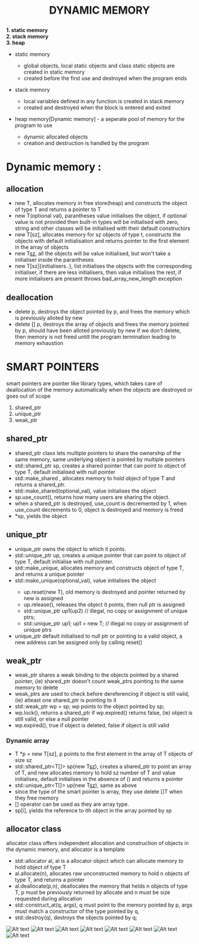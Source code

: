 # <p style = "text-align : center"> DYNAMIC MEMORY </p>
**1. static memory**      
**2. stack memory**      
**3. heap**           
      
* static memory
    - global objects, local static objects and class static objects are created in static memory
    - created before the first use and destroyed when the program ends
 
* stack memory
    - local variables defined in any function is created in stack memory
    - created and destroyed when the block is entered and exited

* heap memory[Dynamic memory] - a seperate pool of memory for the program to use
    - dynamic allocated objects
    - creation and destruction is handled by the program 

# Dynamic memory :
## allocation
- new T, allocates memory in free store(heap) and constructs the object of type T and returns a pointer to T
- new T(optional val), parantheses value initialises the object, if optional value is not provided then built-in types will 
be initialised with zero, string and other classes will be initialised with their default constructors
- new T[sz], allocates memory for sz objects of type t, constructs the objects with default initialisation and returns     pointer to the first element in the array of objects
- new T[sz](), all the objects will be value initialised, but won't take a initialiser inside the parantheses
- new T[sz]{initialisers..}, list initialises the objects with the corresponding initialiser, if there are less initialisers, then value initialises the rest, if more initialisers are present throws bad_array_new_length exception

## deallocation
- delete p, destroys the object pointed by p, and frees the memory which is previously alloted by new
- delete [] p, destroys the array of objects and frees the memory pointed by p, should have been alloted previously by new
    if we don't delete, then memory is not freed untill the program termination leading to memory exhaustion
# SMART POINTERS
smart pointers are pointer like library types, which takes care of deallocation of the memory automatically when the objects are destroyed or goes out of scope
1) shared_ptr
2) unique_ptr
3) weak_ptr

## shared_ptr
- shared_ptr class lets multiple pointers to share the ownership of the same memory, same underlying object is pointed by multiple pointers
- std::shared_ptr<T> sp, creates a shared pointer that can point to object of type T, default initialised with null pointer
- std::make_shared<T> , allocates memory to hold object of type T and returns a shared_ptr.
- std::make_shared<T>(optional_val), value initialises the object
- sp.use_count(), returns how many users are sharing the object.
- when a shared_ptr is destroyed, use_count is decremented by 1, when use_count decrements to 0, object is destroyed and memory is freed 
- *sp, yields the object

## unique_ptr
- unique_ptr owns the object to which it points.
- std::unique_ptr<T> up, creates a unique pointer that can point to object of type T, default initialise with null pointer.
- std::make_unique<T>, allocates memory and constructs object of type T, and returns a unique pointer
- std::make_unique<T>(optional_val), value initialises the object
    * up.reset(new T), old memory is destroyed and pointer returned by new is assigned
    * up.release(), releases the object it points, then null ptr is assigned
    * std::unique_ptr<T> up1(up2) // illegal, no copy or assignment of unique ptrs;
    * std::unique_ptr<T> up1;  up1 = new T;    // illegal no copy or assignment of unique ptrs
- unique_ptr default initialised to null ptr or pointing to a valid object, a new address can be assigned only by calling reset()

## weak_ptr
- weak_ptr shares a weak binding to the objects pointed by a shared pointer, (ie) shared_ptr doesn't count weak_ptrs pointing to the same memory to delete 
- weak_ptrs are used to check before dereferencing if object is still vaild, (ie) atleast one shared_ptr is pointing to it
- std::weak_ptr<T> wp = sp; wp points to the object pointed by sp;
- wp.lock(), returns a shared_ptr if wp.expired() returns false, (ie) object is still valid, or else a null pointer
- wp.expired(), true if object is deleted, false if object is still valid

### Dynamic array
- T *p = new T[sz], p points to the first element in the array of T objects of size sz
- std::shared_ptr<T[]> sp(new T[sz]()), creates a shared_ptr to point an array of T, and new allocates memory to hold sz number of T and value initialises, default initialises in the absence of () and returns a pointer 
- std::unique_ptr<T[]> up(new T[sz]()), same as above
- since the type of the smart pointer is array, they use delete []T when they free memory
- [] operator can be used as they are array type.
- sp[i], yields the reference to ith object in the array pointed by sp

## allocator class
allocator class offers independent allocation and construction of objects in the dynamic memory, and allocator is a template
- std::allocator<T> al, al is a allocator object which can allocate memory to hold object of type T
- al.allocate(n), allocates raw unconstructed memory to hold n objects of type T, and returns a pointer
- al.deallocate(p,n), deallocates the memory that helds n objects of type T, p must be previously returned by allocate and n must be size requested during allocation
- std::construct_at(q, args), q must point to the memory pointed by p, args must match a constructor of the type pointed by q,
- std::destroy(q), destroys the objects pointed by q;  

![Alt text](../../pictures/12_1_smartPointerOperations.png) 
![Alt text](../../pictures/12_2_operationsSpecificSharedPointers.png) 
![Alt text](../../pictures/12_3_otherSharedPointerOperations.png) 
![Alt text](../../pictures/12_4_uniquePointerOperations.png) 
![Alt text](../../pictures/12_6_uniquePtrsArrays.png) 
![Alt text](../../pictures/12_5_weakPtrs.png) 
![Alt text](../../pictures/12_7_allocatorClass.png) 
![Alt text](../../pictures/12_8_allocatorAlgorithms.png)


